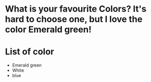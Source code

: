 # What is your favourite Colors? It's hard to choose one, but I love the color Emerald green!

# List of color
- Emerald green
- White
- blue
